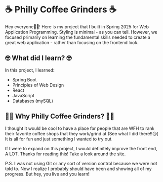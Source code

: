 # ☕️ Philly Coffee Grinders ☕️

Hey everyone👋🏼! Here is my project that I built in Spring 2025 for Web Application Programming. 
Styling is minimal - as you can tell. However, we focused primarily on learning the fundamental skills needed to create a great web application - rather than focusing on the frontend look. 

## 🤓 What did I learn? 🤓
In this project, I learned:
<ul>
    <li>Spring Boot</li>
    <li>Principles of Web Design</li>
    <li>React </li>
    <li>JavaScript</li>
    <li>Databases (mySQL)</li> 
</ul>

## 💪🏼 Why Philly Coffee Grinders? 💪🏼
I thought it would be cool to have a place for people that are WFH to rank their favorite coffee shops that they work/grind at (See what I did there!!😏) 
It is all for fun and just something I wanted to try out. 

If I were to expand on this project, I would definitely improve the front end, A LOT. Thanks for reading this! Take a look around the site. 

P.S. I was not using Git or any sort of version control because we were not told to. Now I realize I probably should have been and showing all of my progress. But hey, you live and you learn!
